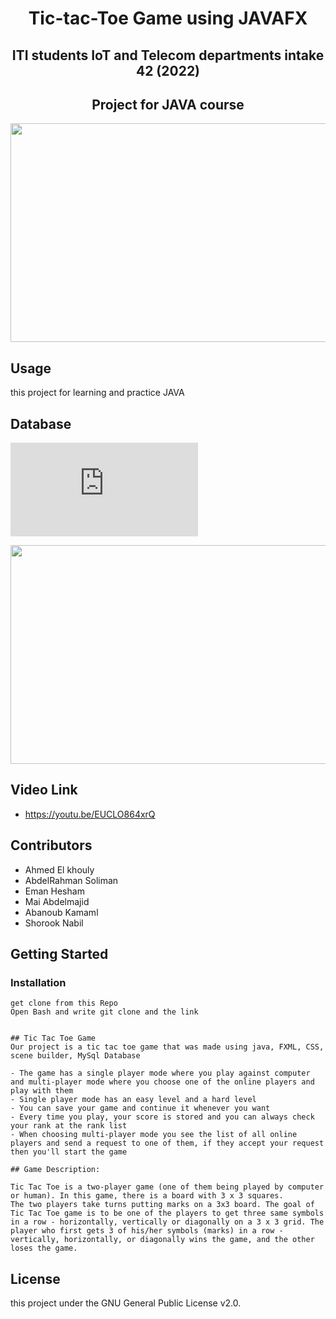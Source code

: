 <h1 align="center">Tic-tac-Toe Game using JAVAFX</h1>   
<h2 align="center">ITI students IoT and Telecom departments intake 42 (2022)</h2>  
<h2 align="center">Project for JAVA course</h2> 

<p align="center">
  <img width="550" height="350" src="https://github.com/Tic-Tac-Toe-JAVA-Game/TicTacToeServer/src/ServerHandler/images/2.PNG">
</p>


## Usage
this project for learning and practice JAVA

## Database

![img](https://fv9-4.failiem.lv/thumb_show.php?i=nrfeucg2t&view)
<p align="center">
  <img width="550" height="350" src="https://github.com/Tic-Tac-Toe-JAVA-Game/TicTacToeServer/src/ServerHandler/images/db.PNG">
</p>

## Video Link 
- https://youtu.be/EUCLO864xrQ 

## Contributors
- Ahmed El khouly
- AbdelRahman Soliman
- Eman Hesham
- Mai Abdelmajid
- Abanoub Kamaml
- Shorook Nabil

## Getting Started
### Installation
```
get clone from this Repo
Open Bash and write git clone and the link


## Tic Tac Toe Game
Our project is a tic tac toe game that was made using java, FXML, CSS, scene builder, MySql Database

- The game has a single player mode where you play against computer and multi-player mode where you choose one of the online players and play with them
- Single player mode has an easy level and a hard level
- You can save your game and continue it whenever you want
- Every time you play, your score is stored and you can always check your rank at the rank list
- When choosing multi-player mode you see the list of all online players and send a request to one of them, if they accept your request then you'll start the game

## Game Description:

Tic Tac Toe is a two-player game (one of them being played by computer or human). In this game, there is a board with 3 x 3 squares.
The two players take turns putting marks on a 3x3 board. The goal of Tic Tac Toe game is to be one of the players to get three same symbols in a row - horizontally, vertically or diagonally on a 3 x 3 grid. The player who first gets 3 of his/her symbols (marks) in a row - vertically, horizontally, or diagonally wins the game, and the other loses the game.

```

## License
this project under the GNU General Public License v2.0.

